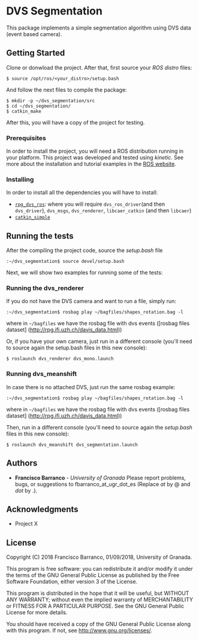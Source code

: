 # DVS Segmentation 

This package implements a simple segmentation algorithm using DVS data (event based camera). 

## Getting Started

Clone or donwload the project. After that, first source your *ROS distro* files:
```
$ source /opt/ros/<your_distro>/setup.bash
```

And follow the next files to compile the package:
```
$ mkdir -p ~/dvs_segmentation/src
$ cd ~/dvs_segmentation/
$ catkin_make
```

After this, you will have a copy of the project for testing.

### Prerequisites

In order to install the project, you will need a ROS distribution running in your platform. This project was developed and tested using *kinetic*. See more about the installation and tutorial examples in the [ROS website](http://wiki.ros.org/ROS/Tutorials/).

### Installing

In order to install all the dependencies you will have to install:
* [`rpg_dvs_ros`](https://github.com/uzh-rpg/rpg_dvs_ros): where you will require `dvs_ros_driver`(and then `dvs_driver`), `dvs_msgs`, `dvs_renderer`, `libcaer_catkin` (and then `libcaer`)
* [`catkin_simple`](https://github.com/catkin/catkin_simple)

## Running the tests

After the compiling the project code, source the *setup.bash* file

```
:~/dvs_segmentation$ source devel/setup.bash
```
Next, we will show two examples for running some of the tests:

### Running the dvs_renderer
If you do not have the DVS camera and want to run a file, simply run:
```
:~/dvs_segmentation$ rosbag play ~/bagfiles/shapes_rotation.bag -l
```
where in `~/bagfiles` we have the rosbag file with dvs events ([rosbag files dataset] (http://rpg.ifi.uzh.ch/davis_data.html)) 

Or, if you have your own camera, just run in a different console (you'll need to source again the setup.bash files in this new console):
```
$ roslaunch dvs_renderer dvs_mono.launch
```

### Running dvs_meanshift
In case there is no attached DVS, just run the same rosbag example:
```
:~/dvs_segmentation$ rosbag play ~/bagfiles/shapes_rotation.bag -l
```
where in `~/bagfiles` we have the rosbag file with dvs events ([rosbag files dataset] (http://rpg.ifi.uzh.ch/davis_data.html))

Then, run in a different console (you'll need to source again the *setup.bash* files in this new console):
```
$ roslaunch dvs_meanshift dvs_segmentation.launch
```

## Authors

* **Francisco Barranco** - *University of Granada*
Please report problems, bugs, or suggestions to fbarranco_at_ugr_dot_es (Replace _at_ by @ and _dot_ by .).

## Acknowledgments

* Project X

## License

Copyright (C) 2018 Francisco Barranco, 01/09/2018, University of Granada.

This program is free software: you can redistribute it and/or modify it under the terms of the GNU General Public License as published by the Free Software Foundation, either version 3 of the License.

This program is distributed in the hope that it will be useful, but WITHOUT ANY WARRANTY; without even the implied warranty of MERCHANTABILITY or FITNESS FOR A PARTICULAR PURPOSE. See the GNU General Public License for more details. 

You should have received a copy of the GNU General Public License along with this program.  If not, see <http://www.gnu.org/licenses/>.

